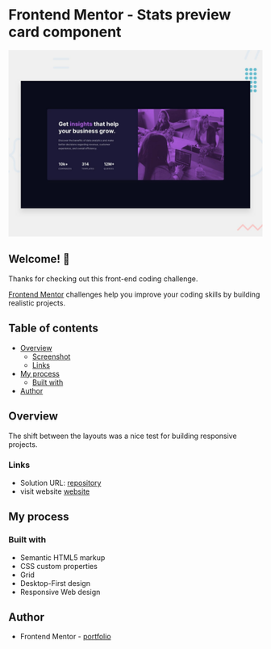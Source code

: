 # Frontend Mentor - Stats preview card component

![Design preview for the Stats preview card component coding challenge](./design/desktop-preview.jpg)

## Welcome! 👋

Thanks for checking out this front-end coding challenge.

[Frontend Mentor](https://www.frontendmentor.io) challenges help you improve your coding skills by building realistic projects.


## Table of contents

- [Overview](#overview)
  - [Screenshot](#screenshot)
  - [Links](#links)
- [My process](#my-process)
  - [Built with](#built-with)
- [Author](#author)

## Overview
The shift between the layouts was a nice test for building responsive projects.

### Links

- Solution URL: [repository]()
- visit website [website]()


## My process

### Built with

- Semantic HTML5 markup
- CSS custom properties
- Grid
- Desktop-First design
- Responsive Web design


## Author

- Frontend Mentor - [portfolio](https://www.frontendmentor.io/profile/zlatozaraZlatkova)